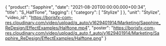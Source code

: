 {
   "product": "Sapphire",
   "date": "2021-08-20T00:00:00.000+00:34",  
   "title": "S_HalfTone",
   "tagging": {
   "category": [
      "Stylize"
    ]
   },
   "unit": "Stylize",
   "video_id": "https://borisfx-com-res.cloudinary.com/video/upload/q_auto/v1629401914/Marketing/Sapphire_ReDesign/EffectExamples/Halftone.mp4",
   "poster": "https://borisfx-com-res.cloudinary.com/video/upload/q_auto,f_auto/v1629401914/Marketing/Sapphire_ReDesign/EffectExamples/Halftone.png"
}